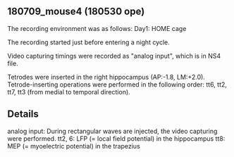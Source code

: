 ## 180709_mouse4 (180530 ope)

The recording environment was as follows:
Day1: HOME cage

The recording started just before entering a night cycle.

Video capturing timings were recorded as "analog input", which is in NS4 file.

Tetrodes were inserted in the right hippocampus (AP:-1.8, LM:+2.0). Tetrode-inserting operations were performed in the following order: tt6, tt2, tt7, tt3 (from medial to temporal direction).


## Details
analog input: During rectangular waves are injected, the video capturing were performed.
      tt2, 6: LFP (= local field potential) in the hippocampus
         tt8: MEP (= myoelectric potential) in the trapezius
